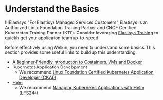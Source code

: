 # Understand the Basics

!!!Elastisys "For Elastisys Managed Services Customers"
    Elastisys is an Authorized Linux Foundation Training Partner and CNCF Certified Kubernetes Training Partner (KTP).
    Consider leveraging [Elastisys Training](https://elastisys.com/training/) to quickly get your application team up-to-speed.

Before effectively using Welkin, you need to understand some basics.
This section provides some useful links to build up this understanding.

- [A Beginner-Friendly Introduction to Containers, VMs and Docker](https://medium.freecodecamp.org/a-beginner-friendly-introduction-to-containers-vms-and-docker-79a9e3e119b)
- Kubernetes Application Development
    - We recommend [Linux Foundation Certified Kubernetes Application Developer (CKAD)](https://training.linuxfoundation.org/certification/certified-kubernetes-application-developer-ckad/)
- [Helm](https://helm.sh)
    - We recommend [Managing Kubernetes Applications with Helm (LFS244)](https://training.linuxfoundation.org/training/managing-kubernetes-applications-with-helm-lfs244/)
